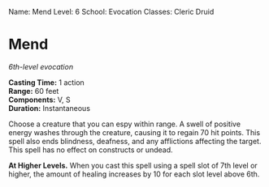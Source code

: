 Name: Mend
Level: 6
School: Evocation
Classes: Cleric
         Druid

# Mend 
_6th-level evocation_ 

**Casting Time:** 1 action    
**Range:** 60 feet    
**Components:** V, S    
**Duration:** Instantaneous 

Choose a creature that you can espy within range. A swell of positive energy washes through the creature, causing it to regain 70 hit points. This spell also ends blindness, deafness, and any afflictions affecting the target. This spell has no effect on constructs or undead. 

**At Higher Levels.** When you cast this spell using a spell slot of 7th level or higher, the amount of healing increases by 10 for each slot level above 6th.